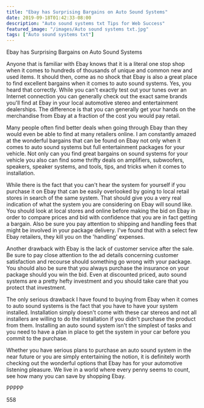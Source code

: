 ```yaml
---
title: "Ebay has Surprising Bargains on Auto Sound Systems"
date: 2019-09-18T01:42:33-08:00
description: "Auto sound systems txt Tips for Web Success"
featured_image: "/images/Auto sound systems txt.jpg"
tags: ["Auto sound systems txt"]
---
```


Ebay has Surprising Bargains on Auto Sound Systems

Anyone that is familiar with Ebay knows that it is a literal one stop shop when it comes to hundreds of thousands of unique and common new and used items. It should then, come as no shock that Ebay is also a great place to find excellent bargains when it comes to auto sound systems. Yes, you heard that correctly. While you can't exactly test out your tunes over an Internet connection you can generally check out the exact same brands you'll find at Ebay in your local automotive stereo and entertainment dealerships. The difference is that you can generally get your hands on the merchandise from Ebay at a fraction of the cost you would pay retail. 

Many people often find better deals when going through Ebay than they would even be able to find at many retailers online. I am constantly amazed at the wonderful bargains that can be found on Ebay not only when it comes to auto sound systems but full entertainment packages for your vehicle. Not only can you find great bargains on sound systems for your vehicle you also can find some thrifty deals on amplifiers, subwoofers, speakers, speaker systems, and tools, tips, and tricks when it comes to installation.

While there is the fact that you can't hear the system for yourself if you purchase it on Ebay that can be easily overlooked by going to local retail stores in search of the same system. That should give you a very real indication of what the system you are considering on Ebay will sound like. You should look at local stores and online before making the bid on Ebay in order to compare prices and bid with confidence that you are in fact getting a bargain. Also be sure you pay attention to shipping and handling fees that might be involved in your package delivery. I've found that with a select few Ebay retailers, they kill you on the 'handling' expenses.

Another drawback with Ebay is the lack of customer service after the sale. Be sure to pay close attention to the ad details concerning customer satisfaction and recourse should something go wrong with your package. You should also be sure that you always purchase the insurance on your package should you win the bid. Even at discounted priced, auto sound systems are a pretty hefty investment and you should take care that you protect that investment. 

The only serious drawback I have found to buying from Ebay when it comes to auto sound systems is the fact that you have to have your system installed. Installation simply doesn't come with these car stereos and not all installers are willing to do the installation if you didn't purchase the product from them. Installing an auto sound system isn't the simplest of tasks and you need to have a plan in place to get the system in your car before you commit to the purchase.

Whether you have serious plans to purchase an auto sound system in the near future or you are simply entertaining the notion, it is definitely worth checking out the wonderful options that Ebay has for your automotive listening pleasure. We live in a world where every penny seems to count, see how many you can save by shopping Ebay.

PPPPP

558

